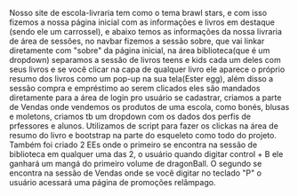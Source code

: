 Nosso site de escola-livraria tem como o tema brawl stars, e com isso fizemos a nossa página inicial com as informações e livros em destaque (sendo ele um carrossel), e abaixo temos as informações da nossa livraria de área de sessões, no navbar fizemos a sessão sobre, que vai linkar diretamente com "sobre" da página inicial, na área biblioteca(que é um dropdown) separamos a sessão de livros teens e kids cada um deles com seus livros e se você clicar na capa de qualquer livro ele aparece o próprio resumo dos livros como um pop-up na sua tela(Ester egg), além disso a sessão compra e empréstimo ao serem clicados eles são mandados diretamente para a área de login pro usuário se cadastrar, criamos a parte de Vendas onde vendemos os produtos de uma escola, como bonés, blusas e moletons, criamos tb um dropdown com os dados dos perfis de prfessores e alunos. Utilizamos de script para fazer os clickas na área de resumo do livro e bootstrap na parte do esqueleto como todo do projeto. Também foi criado 2 EEs onde o primeiro se encontra na sessão de biblioteca em qualquer uma das 2, o usuário quando digitar control + B ele ganhará um mangá do primeiro volume de dragonBall. O segundo se encontra na sessão de Vendas onde se você digitar no teclado "P" o usuário acessará uma página de promoções relâmpago.
